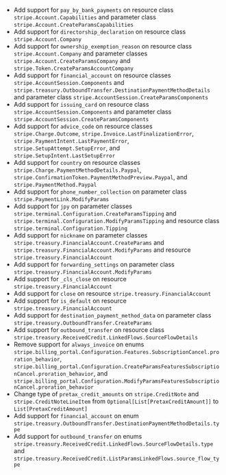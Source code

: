 * Add support for `pay_by_bank_payments` on resource class `stripe.Account.Capabilities` and parameter class `stripe.Account.CreateParamsCapabilities`
* Add support for `directorship_declaration` on resource class `stripe.Account.Company`
* Add support for `ownership_exemption_reason` on resource class `stripe.Account.Company` and parameter classes `stripe.Account.CreateParamsCompany` and `stripe.Token.CreateParamsAccountCompany`
* Add support for `financial_account` on resource classes `stripe.AccountSession.Components` and `stripe.treasury.OutboundTransfer.DestinationPaymentMethodDetails` and parameter class `stripe.AccountSession.CreateParamsComponents`
* Add support for `issuing_card` on resource class `stripe.AccountSession.Components` and parameter class `stripe.AccountSession.CreateParamsComponents`
* Add support for `advice_code` on resource classes `stripe.Charge.Outcome`, `stripe.Invoice.LastFinalizationError`, `stripe.PaymentIntent.LastPaymentError`, `stripe.SetupAttempt.SetupError`, and `stripe.SetupIntent.LastSetupError`
* Add support for `country` on resource classes `stripe.Charge.PaymentMethodDetails.Paypal`, `stripe.ConfirmationToken.PaymentMethodPreview.Paypal`, and `stripe.PaymentMethod.Paypal`
* Add support for `phone_number_collection` on parameter class `stripe.PaymentLink.ModifyParams`
* Add support for `jpy` on parameter classes `stripe.terminal.Configuration.CreateParamsTipping` and `stripe.terminal.Configuration.ModifyParamsTipping` and resource class `stripe.terminal.Configuration.Tipping`
* Add support for `nickname` on parameter classes `stripe.treasury.FinancialAccount.CreateParams` and `stripe.treasury.FinancialAccount.ModifyParams` and resource `stripe.treasury.FinancialAccount`
* Add support for `forwarding_settings` on parameter class `stripe.treasury.FinancialAccount.ModifyParams`
* Add support for `_cls_close` on resource `stripe.treasury.FinancialAccount`
* Add support for `close` on resource `stripe.treasury.FinancialAccount`
* Add support for `is_default` on resource `stripe.treasury.FinancialAccount`
* Add support for `destination_payment_method_data` on parameter class `stripe.treasury.OutboundTransfer.CreateParams`
* Add support for `outbound_transfer` on resource class `stripe.treasury.ReceivedCredit.LinkedFlows.SourceFlowDetails`
* Remove support for `always_invoice` on enums `stripe.billing_portal.Configuration.Features.SubscriptionCancel.proration_behavior`, `stripe.billing_portal.Configuration.CreateParamsFeaturesSubscriptionCancel.proration_behavior`, and `stripe.billing_portal.Configuration.ModifyParamsFeaturesSubscriptionCancel.proration_behavior`
* Change type of `pretax_credit_amounts` on  `stripe.CreditNote` and `stripe.CreditNoteLineItem` from `Optional[List[PretaxCreditAmount]]` to `List[PretaxCreditAmount]`
* Add support for `financial_account` on enum `stripe.treasury.OutboundTransfer.DestinationPaymentMethodDetails.type`
* Add support for `outbound_transfer` on enums `stripe.treasury.ReceivedCredit.LinkedFlows.SourceFlowDetails.type` and `stripe.treasury.ReceivedCredit.ListParamsLinkedFlows.source_flow_type`
